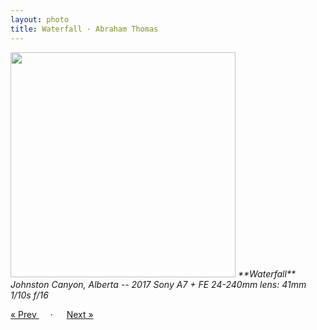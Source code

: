 ```yaml
---
layout: photo
title: Waterfall · Abraham Thomas
---
```


<img src="/assets/photos/Waterfall.jpg" width="360px" class="photo">

<i>
**Waterfall**  
Johnston Canyon, Alberta -- 2017  
Sony A7 + FE 24-240mm lens: 41mm 1/10s f/16  
</i>

<a href="/travel/bridge"> &laquo; Prev </a> &emsp; · &emsp; <a href="/travel/glacier"> Next &raquo; </a>
